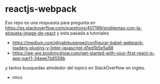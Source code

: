 # reactjs-webpack
Eso repo es una respuesta para pregunta en https://es.stackoverflow.com/questions/407199/problemas-con-la-etiqueta-image-de-react y esta pasada a tutoriales 

- https://medium.com/@yabikusensei/configurar-babel-webpack-loaders-plugins-y-linter-javascript-d1ed1b5e5a88
- https://we-are.bookmyshow.com/get-started-with-your-first-react-js-app-part1-34eee7b8559b

y tantos busquedas alrededor del topico en StackOverflow en ingles.

- mico
